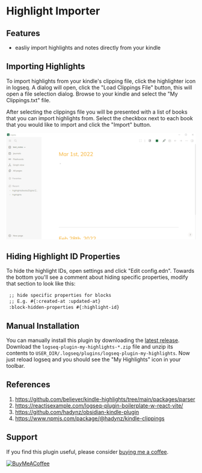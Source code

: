 # Highlight Importer


## Features

  - easliy import highlights and notes directly from your kindle

## Importing Highlights

To import highlights from your kindle's clipping file, click the highlighter icon in logseq.
A dialog will open, click the "Load Clippings File" button, this will open a file selection dialog.
Browse to your kindle and select the "My Clippings.txt" file.

After selecting the clippings file you will be presented with a list of books that you can
import highlights from. Select the checkbox next to each book that you would like to import and click
the "Import" button.

![Importing Highlights](./docs/sample_import.gif)

## Hiding Highlight ID Properties

To hide the highlight IDs, open settings and click "Edit config.edn". Towards
the bottom you'll see a comment about hiding specific properties, modify that
section to look like this:

```
 ;; hide specific properties for blocks
 ;; E.g. #{:created-at :updated-at}
 :block-hidden-properties #{:highlight-id}
```

## Manual Installation

You can manually install this plugin by downloading the [latest release](https://github.com/theBenForce/logseq-plugin-my-highlights/releases). Download the `logseq-plugin-my-highlights-*.zip` file and unzip its contents to `USER_DIR/.logseq/plugins/logseq-plugin-my-highlights`. Now just reload logseq and you should see the "My Highlights" icon in your toolbar.

## References
  1. https://github.com/believer/kindle-highlights/tree/main/packages/parser
  2. https://reactjsexample.com/logseq-plugin-boilerplate-w-react-vite/
  3. https://github.com/hadynz/obsidian-kindle-plugin
  4. https://www.npmjs.com/package/@hadynz/kindle-clippings

## Support

If you find this plugin useful, please consider [buying me a coffee](https://www.buymeacoffee.com/theBenForce).

[<img src="https://cdn.buymeacoffee.com/buttons/v2/default-violet.png" alt="BuyMeACoffee" width="140">](https://www.buymeacoffee.com/theBenForce)